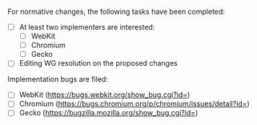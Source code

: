 For normative changes, the following tasks have been completed:
 * [ ] At least two implementers are interested:
   * [ ] WebKit
   * [ ] Chromium
   * [ ] Gecko
 * [ ] Editing WG resolution on the proposed changes

Implementation bugs are filed:
 * [ ] WebKit (https://bugs.webkit.org/show_bug.cgi?id=)
 * [ ] Chromium (https://bugs.chromium.org/p/chromium/issues/detail?id=)
 * [ ] Gecko (https://bugzilla.mozilla.org/show_bug.cgi?id=)
